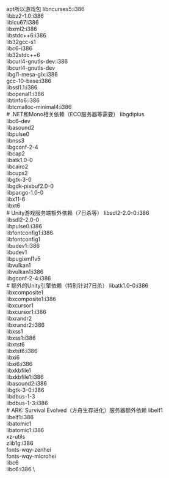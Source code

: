 apt所以游戏包
        libncurses5:i386 \
        libbz2-1.0:i386 \
        libicu67:i386 \
        libxml2:i386 \
        libstdc++6:i386 \
        lib32gcc-s1 \
        libc6-i386 \
        lib32stdc++6 \
        libcurl4-gnutls-dev:i386 \
        libcurl4-gnutls-dev \
        libgl1-mesa-glx:i386 \
        gcc-10-base:i386 \
        libssl1.1:i386 \
        libopenal1:i386 \
        libtinfo6:i386 \
        libtcmalloc-minimal4:i386 \
        # .NET和Mono相关依赖（ECO服务器等需要）
        libgdiplus \
        libc6-dev \
        libasound2 \
        libpulse0 \
        libnss3 \
        libgconf-2-4 \
        libcap2 \
        libatk1.0-0 \
        libcairo2 \
        libcups2 \
        libgtk-3-0 \
        libgdk-pixbuf2.0-0 \
        libpango-1.0-0 \
        libx11-6 \
        libxt6 \
        # Unity游戏服务端额外依赖（7日杀等）
        libsdl2-2.0-0:i386 \
        libsdl2-2.0-0 \
        libpulse0:i386 \
        libfontconfig1:i386 \
        libfontconfig1 \
        libudev1:i386 \
        libudev1 \
        libpugixml1v5 \
        libvulkan1 \
        libvulkan1:i386 \
        libgconf-2-4:i386 \
        # 额外的Unity引擎依赖（特别针对7日杀）
        libatk1.0-0:i386 \
        libxcomposite1 \
        libxcomposite1:i386 \
        libxcursor1 \
        libxcursor1:i386 \
        libxrandr2 \
        libxrandr2:i386 \
        libxss1 \
        libxss1:i386 \
        libxtst6 \
        libxtst6:i386 \
        libxi6 \
        libxi6:i386 \
        libxkbfile1 \
        libxkbfile1:i386 \
        libasound2:i386 \
        libgtk-3-0:i386 \
        libdbus-1-3 \
        libdbus-1-3:i386 \
        # ARK: Survival Evolved（方舟生存进化）服务器额外依赖
        libelf1 \
        libelf1:i386 \
        libatomic1 \
        libatomic1:i386 \
        xz-utils \
        zlib1g:i386 \
        fonts-wqy-zenhei \
        fonts-wqy-microhei \
        libc6 \
        libc6:i386 \